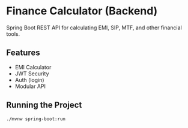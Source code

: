 # Finance Calculator (Backend)

Spring Boot REST API for calculating EMI, SIP, MTF, and other financial tools.

## Features

- EMI Calculator
- JWT Security
- Auth (login)
- Modular API

## Running the Project

```bash
./mvnw spring-boot:run
